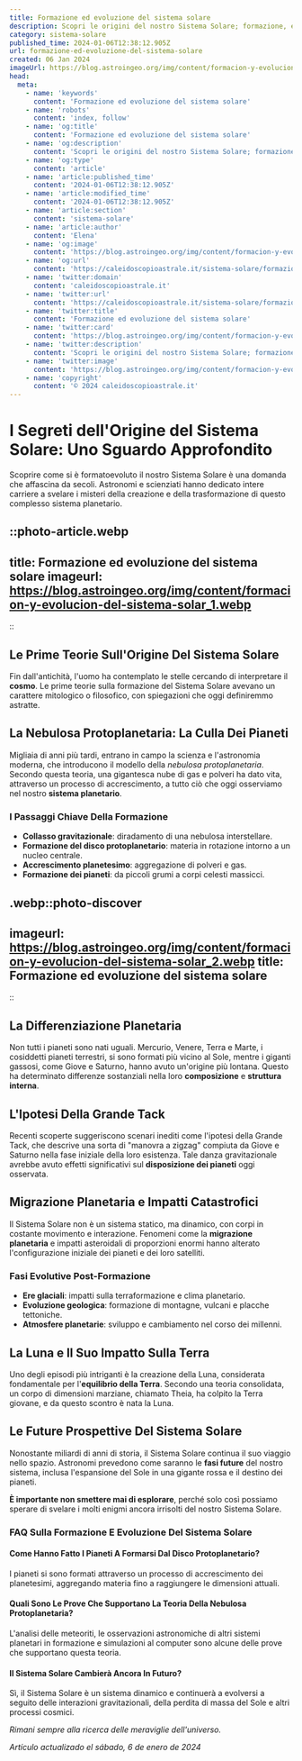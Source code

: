```yaml
---
title: Formazione ed evoluzione del sistema solare
description: Scopri le origini del nostro Sistema Solare; formazione, evoluzione e misteri ancora irrisolti. Un viaggio dalla nube di gas alla vita.
category: sistema-solare
published_time: 2024-01-06T12:38:12.905Z
url: formazione-ed-evoluzione-del-sistema-solare
created: 06 Jan 2024
imageUrl: https://blog.astroingeo.org/img/content/formacion-y-evolucion-del-sistema-solar_1.webp
head:
  meta:
    - name: 'keywords'
      content: 'Formazione ed evoluzione del sistema solare'
    - name: 'robots'
      content: 'index, follow'
    - name: 'og:title'
      content: 'Formazione ed evoluzione del sistema solare'
    - name: 'og:description'
      content: 'Scopri le origini del nostro Sistema Solare; formazione, evoluzione e misteri ancora irrisolti. Un viaggio dalla nube di gas alla vita.'
    - name: 'og:type'
      content: 'article'
    - name: 'article:published_time'
      content: '2024-01-06T12:38:12.905Z'
    - name: 'article:modified_time'
      content: '2024-01-06T12:38:12.905Z'
    - name: 'article:section'
      content: 'sistema-solare'
    - name: 'article:author'
      content: 'Elena'
    - name: 'og:image'
      content: 'https://blog.astroingeo.org/img/content/formacion-y-evolucion-del-sistema-solar_1.webp'
    - name: 'og:url'
      content: 'https://caleidoscopioastrale.it/sistema-solare/formazione-ed-evoluzione-del-sistema-solare'
    - name: 'twitter:domain'
      content: 'caleidoscopioastrale.it'
    - name: 'twitter:url'
      content: 'https://caleidoscopioastrale.it/sistema-solare/formazione-ed-evoluzione-del-sistema-solare'
    - name: 'twitter:title'
      content: 'Formazione ed evoluzione del sistema solare'
    - name: 'twitter:card'
      content: 'https://blog.astroingeo.org/img/content/formacion-y-evolucion-del-sistema-solar_1.webp'
    - name: 'twitter:description'
      content: 'Scopri le origini del nostro Sistema Solare; formazione, evoluzione e misteri ancora irrisolti. Un viaggio dalla nube di gas alla vita.'
    - name: 'twitter:image'
      content: 'https://blog.astroingeo.org/img/content/formacion-y-evolucion-del-sistema-solar_1.webp'
    - name: 'copyright'
      content: '© 2024 caleidoscopioastrale.it'
---
```

# I Segreti dell'Origine del Sistema Solare: Uno Sguardo Approfondito

Scoprire come si è formatoevoluto il nostro Sistema Solare è una domanda che affascina da secoli. Astronomi e scienziati hanno dedicato intere carriere a svelare i misteri della creazione e della trasformazione di questo complesso sistema planetario.

::photo-article.webp
---
title: Formazione ed evoluzione del sistema solare
imageurl: https://blog.astroingeo.org/img/content/formacion-y-evolucion-del-sistema-solar_1.webp
---
::

## Le Prime Teorie Sull'Origine Del Sistema Solare

Fin dall'antichità, l'uomo ha contemplato le stelle cercando di interpretare il **cosmo**. Le prime teorie sulla formazione del Sistema Solare avevano un carattere mitologico o filosofico, con spiegazioni che oggi definiremmo astratte.

## La Nebulosa Protoplanetaria: La Culla Dei Pianeti

Migliaia di anni più tardi, entrano in campo la scienza e l'astronomia moderna, che introducono il modello della *nebulosa protoplanetaria*. Secondo questa teoria, una gigantesca nube di gas e polveri ha dato vita, attraverso un processo di accrescimento, a tutto ciò che oggi osserviamo nel nostro **sistema planetario**.

### I Passaggi Chiave Della Formazione

- **Collasso gravitazionale**: diradamento di una nebulosa interstellare.
- **Formazione del disco protoplanetario**: materia in rotazione intorno a un nucleo centrale.
- **Accrescimento planetesimo**: aggregazione di polveri e gas.
- **Formazione dei pianeti**: da piccoli grumi a corpi celesti massicci.

.webp::photo-discover
---
imageurl: https://blog.astroingeo.org/img/content/formacion-y-evolucion-del-sistema-solar_2.webp
title: Formazione ed evoluzione del sistema solare
---
::

## La Differenziazione Planetaria

Non tutti i pianeti sono nati uguali. Mercurio, Venere, Terra e Marte, i cosiddetti pianeti terrestri, si sono formati più vicino al Sole, mentre i giganti gassosi, come Giove e Saturno, hanno avuto un'origine più lontana. Questo ha determinato differenze sostanziali nella loro **composizione** e **struttura interna**.

## L'Ipotesi Della Grande Tack

Recenti scoperte suggeriscono scenari inediti come l'ipotesi della Grande Tack, che descrive una sorta di "manovra a zigzag" compiuta da Giove e Saturno nella fase iniziale della loro esistenza. Tale danza gravitazionale avrebbe avuto effetti significativi sul **disposizione dei pianeti** oggi osservata.

## Migrazione Planetaria e Impatti Catastrofici

Il Sistema Solare non è un sistema statico, ma dinamico, con corpi in costante movimento e interazione. Fenomeni come la **migrazione planetaria** e impatti asteroidali di proporzioni enormi hanno alterato l'configurazione iniziale dei pianeti e dei loro satelliti.

### Fasi Evolutive Post-Formazione

- **Ere glaciali**: impatti sulla terraformazione e clima planetario.
- **Evoluzione geologica**: formazione di montagne, vulcani e placche tettoniche.
- **Atmosfere planetarie**: sviluppo e cambiamento nel corso dei millenni.

## La Luna e Il Suo Impatto Sulla Terra

Uno degli episodi più intriganti è la creazione della Luna, considerata fondamentale per l'**equilibrio della Terra**. Secondo una teoria consolidata, un corpo di dimensioni marziane, chiamato Theia, ha colpito la Terra giovane, e da questo scontro è nata la Luna.

## Le Future Prospettive Del Sistema Solare

Nonostante miliardi di anni di storia, il Sistema Solare continua il suo viaggio nello spazio. Astronomi prevedono come saranno le **fasi future** del nostro sistema, inclusa l'espansione del Sole in una gigante rossa e il destino dei pianeti.

**È importante non smettere mai di esplorare**, perché solo così possiamo sperare di svelare i molti enigmi ancora irrisolti del nostro Sistema Solare.

### FAQ Sulla Formazione E Evoluzione Del Sistema Solare

#### Come Hanno Fatto I Pianeti A Formarsi Dal Disco Protoplanetario?

I pianeti si sono formati attraverso un processo di accrescimento dei planetesimi, aggregando materia fino a raggiungere le dimensioni attuali.

#### Quali Sono Le Prove Che Supportano La Teoria Della Nebulosa Protoplanetaria?

L'analisi delle meteoriti, le osservazioni astronomiche di altri sistemi planetari in formazione e simulazioni al computer sono alcune delle prove che supportano questa teoria.

#### Il Sistema Solare Cambierà Ancora In Futuro?

Sì, il Sistema Solare è un sistema dinamico e continuerà a evolversi a seguito delle interazioni gravitazionali, della perdita di massa del Sole e altri processi cosmici.

*Rimani sempre alla ricerca delle meraviglie dell'universo.*

_Artículo actualizado el sábado, 6 de enero de 2024_